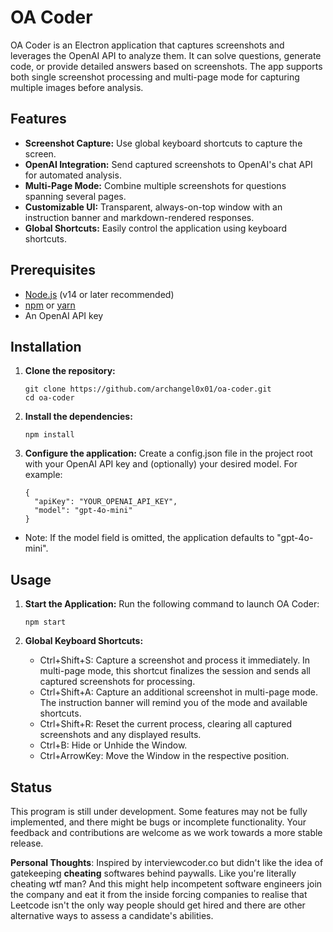 # OA Coder

OA Coder is an Electron application that captures screenshots and leverages the OpenAI API to analyze them. It can solve questions, generate code, or provide detailed answers based on screenshots. The app supports both single screenshot processing and multi-page mode for capturing multiple images before analysis.

## Features

- **Screenshot Capture:** Use global keyboard shortcuts to capture the screen.
- **OpenAI Integration:** Send captured screenshots to OpenAI's chat API for automated analysis.
- **Multi-Page Mode:** Combine multiple screenshots for questions spanning several pages.
- **Customizable UI:** Transparent, always-on-top window with an instruction banner and markdown-rendered responses.
- **Global Shortcuts:** Easily control the application using keyboard shortcuts.

## Prerequisites

- [Node.js](https://nodejs.org/) (v14 or later recommended)
- [npm](https://www.npmjs.com/) or [yarn](https://yarnpkg.com/)
- An OpenAI API key

## Installation

1. **Clone the repository:**

   ```
   git clone https://github.com/archangel0x01/oa-coder.git
   cd oa-coder
   ```

2. **Install the dependencies:**
   ```
   npm install
   ```
3. **Configure the application:**
   Create a config.json file in the project root with your OpenAI API key and (optionally) your desired model. For example:
   ```
   {
     "apiKey": "YOUR_OPENAI_API_KEY",
     "model": "gpt-4o-mini"
   }
   ```

- Note: If the model field is omitted, the application defaults to "gpt-4o-mini".

## Usage

1. **Start the Application:**
   Run the following command to launch OA Coder:
   ```
   npm start
   ```
2. **Global Keyboard Shortcuts:**

   - Ctrl+Shift+S: Capture a screenshot and process it immediately. In multi-page mode, this shortcut finalizes the session and sends all captured screenshots for processing.
   - Ctrl+Shift+A: Capture an additional screenshot in multi-page mode. The instruction banner will remind you of the mode and available shortcuts.
   - Ctrl+Shift+R: Reset the current process, clearing all captured screenshots and any displayed results.
   - Ctrl+B: Hide or Unhide the Window.
   - Ctrl+ArrowKey: Move the Window in the respective position.

## Status

This program is still under development. Some features may not be fully implemented, and there might be bugs or incomplete functionality. Your feedback and contributions are welcome as we work towards a more stable release.

**Personal Thoughts**: Inspired by interviewcoder.co but didn't like the idea of gatekeeping **cheating** softwares behind paywalls. Like you're literally cheating wtf man? And this might help incompetent software engineers join the company and eat it from the inside forcing companies to realise that Leetcode isn't the only way people should get hired and there are other alternative ways to assess a candidate's abilities.
